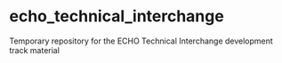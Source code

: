 echo_technical_interchange
==========================

Temporary repository for the ECHO Technical Interchange development track material